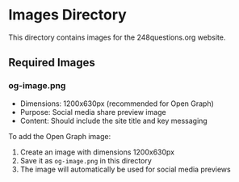 # Images Directory

This directory contains images for the 248questions.org website.

## Required Images

### og-image.png
- Dimensions: 1200x630px (recommended for Open Graph)
- Purpose: Social media share preview image
- Content: Should include the site title and key messaging

To add the Open Graph image:
1. Create an image with dimensions 1200x630px
2. Save it as `og-image.png` in this directory
3. The image will automatically be used for social media previews